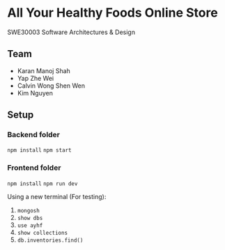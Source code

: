 # All Your Healthy Foods Online Store
SWE30003 Software Architectures & Design

## Team
* Karan Manoj Shah
* Yap Zhe Wei
* Calvin Wong Shen Wen
* Kim Nguyen

## Setup
### Backend folder
`npm install`
`npm start`

### Frontend folder
`npm install`
`npm run dev`

Using a new terminal (For testing):
1. `mongosh`
2. `show dbs`
3. `use ayhf`
4. `show collections`
5. `db.inventories.find()`
